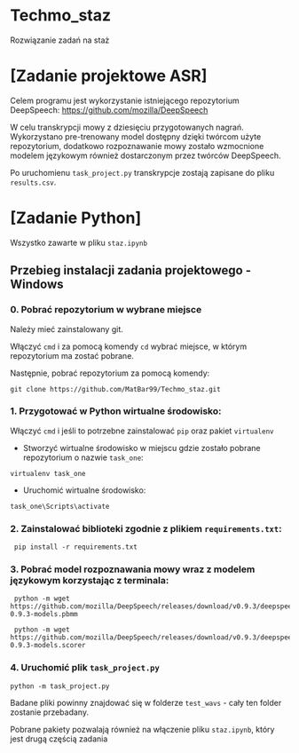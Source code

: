 # Techmo_staz
Rozwiązanie zadań na staż 

# [Zadanie projektowe ASR]
Celem programu jest wykorzystanie istniejącego repozytorium DeepSpeech:
https://github.com/mozilla/DeepSpeech 
 
W celu transkrypcji mowy z dziesięciu przygotowanych nagrań. 
Wykorzystano pre-trenowany model dostępny dzięki twórcom użyte repozytorium, dodatkowo rozpoznawanie mowy zostało wzmocnione modelem językowym również dostarczonym przez twórców DeepSpeech.

Po uruchomienu ``task_project.py`` transkrypcje zostają zapisane do pliku ``results.csv``.

# [Zadanie Python]
Wszystko zawarte w pliku ``staz.ipynb``

## Przebieg instalacji zadania projektowego - Windows 

### 0. Pobrać repozytorium w wybrane miejsce

Należy mieć zainstalowany git.

Włączyć ``cmd`` i za pomocą komendy ``cd`` wybrać miejsce, w którym repozytorium ma zostać pobrane.

Następnie, pobrać repozytorium za pomocą komendy: 

`` git clone https://github.com/MatBar99/Techmo_staz.git `` 




### 1. Przygotować w Python wirtualne środowisko:

Włączyć ``cmd`` i jeśli to potrzebne zainstalować ``pip`` oraz pakiet ``virtualenv``


 - Stworzyć wirtualne środowisko w miejscu gdzie zostało pobrane repozytorium o nazwie ``task_one``:

``virtualenv task_one``

 - Uruchomić wirtualne środowisko: 

``task_one\Scripts\activate``



### 2. Zainstalować biblioteki zgodnie z plikiem ``requirements.txt``:

```
 pip install -r requirements.txt
```

### 3. Pobrać model rozpoznawania mowy wraz z modelem językowym korzystając z terminala:

```
 python -m wget https://github.com/mozilla/DeepSpeech/releases/download/v0.9.3/deepspeech-0.9.3-models.pbmm
 
 python -m wget https://github.com/mozilla/DeepSpeech/releases/download/v0.9.3/deepspeech-0.9.3-models.scorer
```
### 4. Uruchomić plik ``task_project.py`` 
```
python -m task_project.py
```

Badane pliki powinny znajdować się w folderze ``test_wavs`` - cały ten folder zostanie przebadany. 

Pobrane pakiety pozwalają również na włączenie pliku ``staz.ipynb``, który jest drugą częścią zadania 



